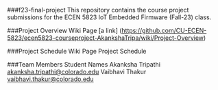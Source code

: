 ###f23-final-project
This repository contains the course project submissions for the ECEN 5823 IoT Embedded Firmware (Fall-23) class. 

###Project Overview Wiki Page
[a link] (https://github.com/CU-ECEN-5823/ecen5823-courseproject-AkankshaTripa/wiki/Project-Overview)

###Project Schedule Wiki Page
Project Schedule

###Team Members
Student Names 
Akanksha Tripathi akanksha.tripathi@colorado.edu 
Vaibhavi Thakur vaibhavi.thakur@colorado.edu
